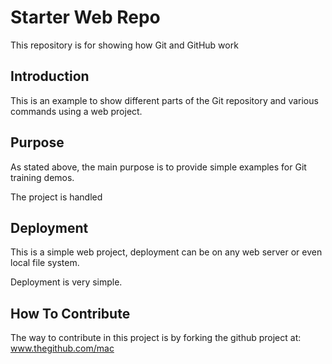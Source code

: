# Starter Web Repo

This repository is for showing how Git and GitHub work

## Introduction

This is an example to show different parts of the Git repository and various commands using a web project.

## Purpose

As stated above, the main purpose is to provide simple examples for Git training demos.

The project is handled

## Deployment

This is a simple web project, deployment can be on any web server or even local file system.

Deployment is very simple.

## How To Contribute

The way to contribute in this project is by forking the github project at:
    www.thegithub.com/mac